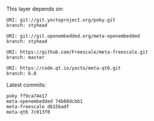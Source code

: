 This layer depends on:

    URI: git://git.yoctoproject.org/poky.git
    branch: styhead

    URI: git://git.openembedded.org/meta-openembedded
    branch: styhead

    URI: https://github.com/Freescale/meta-freescale.git
    branch: master

    URI: https://code.qt.io/yocto/meta-qt6.git
    branch: 6.8

Latest commits:

    poky ff9ca74e17
    meta-openembedded 74b08dcbb1
    meta-freescale d615badf
    meta-qt6 7c013f0

